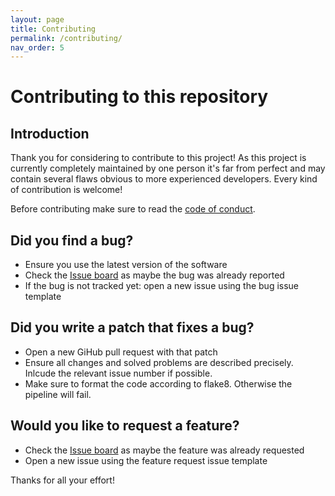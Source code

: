 ```yaml
---
layout: page
title: Contributing
permalink: /contributing/
nav_order: 5
---
```


# Contributing to this repository

## Introduction

Thank you for considering to contribute to this project! As this project is currently completely maintained by one person it's far from perfect and may contain several flaws obvious to more experienced developers. Every kind of contribution is welcome! 

Before contributing make sure to read the [code of conduct](../codeofconduct).

## Did you find a bug?

* Ensure you use the latest version of the software
* Check the [Issue board](https://github.com/daniel-rudrich/streamdeck-application/issues) as maybe the bug was already reported
* If the bug is not tracked yet: open a new issue using the bug issue template

## Did you write a patch that fixes a bug?

* Open a new GiHub pull request with that patch
* Ensure all changes and solved problems are described precisely. Inlcude the relevant issue number if possible.
* Make sure to format the code according to flake8. Otherwise the pipeline will fail.

## Would you like to request a feature?

* Check the [Issue board](https://github.com/daniel-rudrich/streamdeck-application/issues) as maybe the feature was already requested
* Open a new issue using the feature request issue template

Thanks for all your effort!